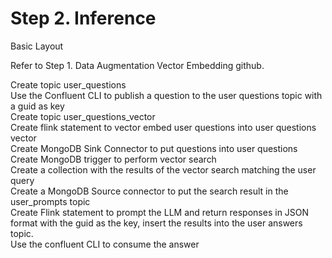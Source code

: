 # Step 2. Inference

Basic Layout   

Refer to Step 1. Data Augmentation Vector Embedding github.   
   
Create topic user_questions   
Use the Confluent CLI to publish a question to the user questions topic with a guid as key   
Create topic user_questions_vector   
Create flink statement to vector embed user questions into user questions vector   
Create MongoDB Sink Connector to put questions into user questions   
Create MongoDB trigger to perform vector search   
Create a collection with the results of the vector search matching the user query   
Create a MongoDB Source connector to put the search result in the user_prompts topic   
Create Flink statement to prompt the LLM and return responses in JSON format with the guid as the key, insert the results into the user answers topic.  
Use the confluent CLI to consume the answer   
